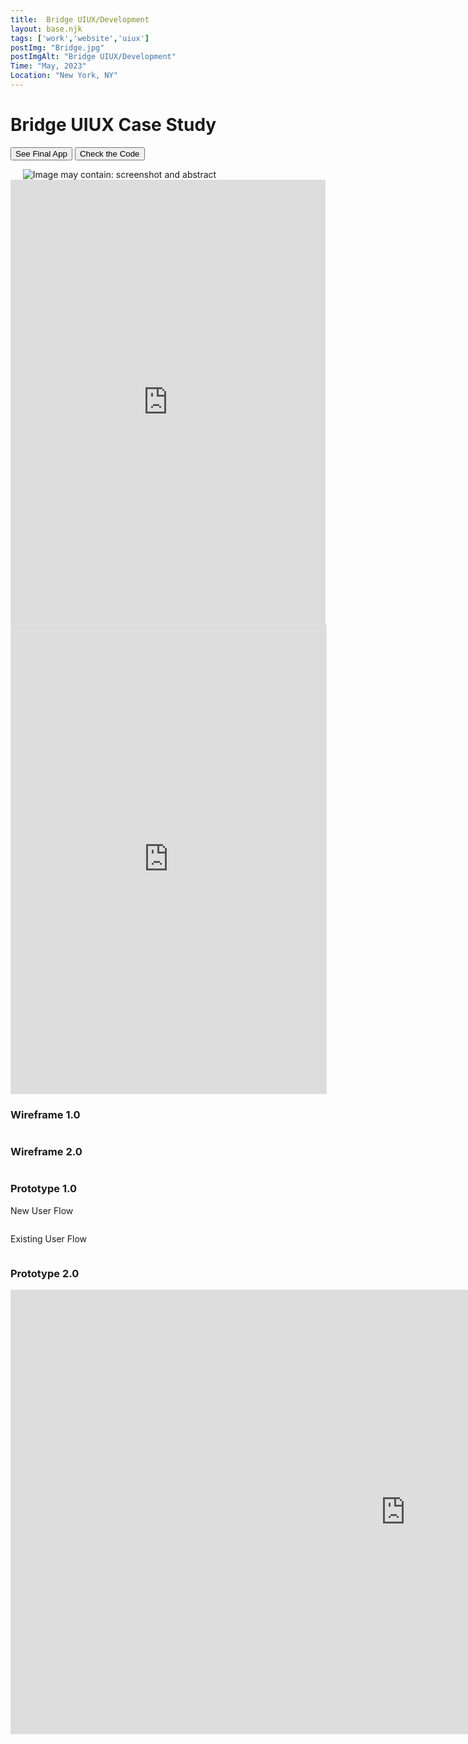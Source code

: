 ```yaml
---
title:  Bridge UIUX/Development
layout: base.njk
tags: ['work','website','uiux']
postImg: "Bridge.jpg"
postImgAlt: "Bridge UIUX/Development"
Time: "May, 2023"
Location: "New York, NY"
---
```

<main>
 <div class="container">
      <h1 class="p40">Bridge UIUX Case Study</h1>
      <form>
           <button type="submit" formaction="https://minlync.github.io/Bridge/landing.html"class="button1">See Final App</button>
           <button type="submit" formaction="https://github.com/Minlync/Bridge" class="button1">Check the Code</button>
      </form>
     <img src="https://mir-s3-cdn-cf.behance.net/project_modules/1400/def431170868777.646585e678a25.jpg" srcset="https://mir-s3-cdn-cf.behance.net/project_modules/disp/def431170868777.646585e678a25.jpg 600w, https://mir-s3-cdn-cf.behance.net/project_modules/fs/def431170868777.646585e678a25.jpg 1920w, https://mir-s3-cdn-cf.behance.net/project_modules/max_1200/def431170868777.646585e678a25.jpg 1200w, https://mir-s3-cdn-cf.behance.net/project_modules/1400/def431170868777.646585e678a25.jpg 1400w, https://mir-s3-cdn-cf.behance.net/project_modules/1400_opt_1/def431170868777.646585e678a25.jpg 1400w, https://mir-s3-cdn-cf.behance.net/project_modules/2800_opt_1/def431170868777.646585e678a25.jpg 2800w, https://mir-s3-cdn-cf.behance.net/project_modules/max_3840/def431170868777.646585e678a25.jpg 3840w" sizes="(max-width: 1400px) 100vw, 1400px"  alt="" loading="lazy">
     <img src="https://mir-s3-cdn-cf.behance.net/project_modules/1400/8728ef170868777.646519fe84466.jpg" srcset="https://mir-s3-cdn-cf.behance.net/project_modules/disp/8728ef170868777.646519fe84466.jpg 600w, https://mir-s3-cdn-cf.behance.net/project_modules/fs/8728ef170868777.646519fe84466.jpg 1920w, https://mir-s3-cdn-cf.behance.net/project_modules/max_1200/8728ef170868777.646519fe84466.jpg 1200w, https://mir-s3-cdn-cf.behance.net/project_modules/1400/8728ef170868777.646519fe84466.jpg 1400w, https://mir-s3-cdn-cf.behance.net/project_modules/1400_opt_1/8728ef170868777.646519fe84466.jpg 1400w, https://mir-s3-cdn-cf.behance.net/project_modules/2800_opt_1/8728ef170868777.646519fe84466.jpg 2800w, https://mir-s3-cdn-cf.behance.net/project_modules/max_3840/8728ef170868777.646519fe84466.jpg 3840w" sizes="(max-width: 1400px) 100vw, 1400px" alt="" loading="lazy">
     <!-- persona -->
     <img src="https://mir-s3-cdn-cf.behance.net/project_modules/1400/d6350a170868777.646585e676b97.jpg" srcset="https://mir-s3-cdn-cf.behance.net/project_modules/disp/d6350a170868777.646585e676b97.jpg 600w, https://mir-s3-cdn-cf.behance.net/project_modules/fs/d6350a170868777.646585e676b97.jpg 1920w, https://mir-s3-cdn-cf.behance.net/project_modules/max_1200/d6350a170868777.646585e676b97.jpg 1200w, https://mir-s3-cdn-cf.behance.net/project_modules/1400/d6350a170868777.646585e676b97.jpg 1400w, https://mir-s3-cdn-cf.behance.net/project_modules/1400_opt_1/d6350a170868777.646585e676b97.jpg 1400w, https://mir-s3-cdn-cf.behance.net/project_modules/2800_opt_1/d6350a170868777.646585e676b97.jpg 2800w, https://mir-s3-cdn-cf.behance.net/project_modules/max_3840/d6350a170868777.646585e676b97.jpg 3840w" sizes="(max-width: 1400px) 100vw, 1400px" class="ImageElement-image-SRv" alt="" loading="lazy">
     <!-- Projectoverview -->
    <img src="https://mir-s3-cdn-cf.behance.net/project_modules/1400/a286b9170868777.646585e675e69.png" srcset="https://mir-s3-cdn-cf.behance.net/project_modules/disp/a286b9170868777.646585e675e69.png 600w, https://mir-s3-cdn-cf.behance.net/project_modules/fs/a286b9170868777.646585e675e69.png 1920w, https://mir-s3-cdn-cf.behance.net/project_modules/max_1200/a286b9170868777.646585e675e69.png 1200w, https://mir-s3-cdn-cf.behance.net/project_modules/1400/a286b9170868777.646585e675e69.png 1400w, https://mir-s3-cdn-cf.behance.net/project_modules/1400_opt_1/a286b9170868777.646585e675e69.png 1400w, https://mir-s3-cdn-cf.behance.net/project_modules/2800_opt_1/a286b9170868777.646585e675e69.png 2800w, https://mir-s3-cdn-cf.behance.net/project_modules/max_3840/a286b9170868777.646585e675e69.png 3840w" sizes="(max-width: 1400px) 100vw, 1400px" class="ImageElement-image-SRv" alt="" loading="lazy">
    <!-- team -->
    <img src="https://mir-s3-cdn-cf.behance.net/project_modules/1400/33b972170868777.64651cc800ec6.jpg" srcset="https://mir-s3-cdn-cf.behance.net/project_modules/disp/33b972170868777.64651cc800ec6.jpg 600w, https://mir-s3-cdn-cf.behance.net/project_modules/fs/33b972170868777.64651cc800ec6.jpg 1920w, https://mir-s3-cdn-cf.behance.net/project_modules/max_1200/33b972170868777.64651cc800ec6.jpg 1200w, https://mir-s3-cdn-cf.behance.net/project_modules/1400/33b972170868777.64651cc800ec6.jpg 1400w, https://mir-s3-cdn-cf.behance.net/project_modules/1400_opt_1/33b972170868777.64651cc800ec6.jpg 1400w, https://mir-s3-cdn-cf.behance.net/project_modules/2800_opt_1/33b972170868777.64651cc800ec6.jpg 2800w, https://mir-s3-cdn-cf.behance.net/project_modules/max_3840/33b972170868777.64651cc800ec6.jpg 3840w" sizes="(max-width: 1400px) 100vw, 1400px" class="ImageElement-image-SRv" alt="" loading="lazy">
    <!-- persona -->
    <img src="https://mir-s3-cdn-cf.behance.net/project_modules/1400/adae59170868777.646519fe879ef.jpg" srcset="https://mir-s3-cdn-cf.behance.net/project_modules/disp/adae59170868777.646519fe879ef.jpg 600w, https://mir-s3-cdn-cf.behance.net/project_modules/fs/adae59170868777.646519fe879ef.jpg 1920w, https://mir-s3-cdn-cf.behance.net/project_modules/max_1200/adae59170868777.646519fe879ef.jpg 1200w, https://mir-s3-cdn-cf.behance.net/project_modules/1400/adae59170868777.646519fe879ef.jpg 1400w, https://mir-s3-cdn-cf.behance.net/project_modules/1400_opt_1/adae59170868777.646519fe879ef.jpg 1400w, https://mir-s3-cdn-cf.behance.net/project_modules/2800_opt_1/adae59170868777.646519fe879ef.jpg 2800w, https://mir-s3-cdn-cf.behance.net/project_modules/max_3840/adae59170868777.646519fe879ef.jpg 3840w" sizes="(max-width: 1400px) 100vw, 1400px" class="ImageElement-image-SRv" alt="Image may contain: screenshot and abstract" loading="lazy">
    <!-- designvalue -->
    <img src="https://mir-s3-cdn-cf.behance.net/project_modules/1400/1ce85f170868777.646519fe85776.jpg" srcset="https://mir-s3-cdn-cf.behance.net/project_modules/disp/1ce85f170868777.646519fe85776.jpg 600w, https://mir-s3-cdn-cf.behance.net/project_modules/fs/1ce85f170868777.646519fe85776.jpg 1920w, https://mir-s3-cdn-cf.behance.net/project_modules/max_1200/1ce85f170868777.646519fe85776.jpg 1200w, https://mir-s3-cdn-cf.behance.net/project_modules/1400/1ce85f170868777.646519fe85776.jpg 1400w, https://mir-s3-cdn-cf.behance.net/project_modules/1400_opt_1/1ce85f170868777.646519fe85776.jpg 1400w, https://mir-s3-cdn-cf.behance.net/project_modules/2800_opt_1/1ce85f170868777.646519fe85776.jpg 2800w, https://mir-s3-cdn-cf.behance.net/project_modules/max_3840/1ce85f170868777.646519fe85776.jpg 3840w" sizes="(max-width: 1400px) 100vw, 1400px" class="ImageElement-image-SRv" alt="" loading="lazy">
    <!-- competitor -->
    <img src="https://mir-s3-cdn-cf.behance.net/project_modules/1400/1fcd3d170868777.64651da156427.jpg" srcset="https://mir-s3-cdn-cf.behance.net/project_modules/disp/1fcd3d170868777.64651da156427.jpg 600w, https://mir-s3-cdn-cf.behance.net/project_modules/fs/1fcd3d170868777.64651da156427.jpg 1920w, https://mir-s3-cdn-cf.behance.net/project_modules/max_1200/1fcd3d170868777.64651da156427.jpg 1200w, https://mir-s3-cdn-cf.behance.net/project_modules/1400/1fcd3d170868777.64651da156427.jpg 1400w, https://mir-s3-cdn-cf.behance.net/project_modules/1400_opt_1/1fcd3d170868777.64651da156427.jpg 1400w, https://mir-s3-cdn-cf.behance.net/project_modules/2800_opt_1/1fcd3d170868777.64651da156427.jpg 2800w, https://mir-s3-cdn-cf.behance.net/project_modules/max_3840/1fcd3d170868777.64651da156427.jpg 3840w" sizes="(max-width: 1400px) 100vw, 1400px" class="ImageElement-image-SRv" alt="" loading="lazy">
    <!-- meainfeature -->
    <img src="https://mir-s3-cdn-cf.behance.net/project_modules/1400/be3a08170868777.646585e673e87.png" srcset="https://mir-s3-cdn-cf.behance.net/project_modules/disp/be3a08170868777.646585e673e87.png 600w, https://mir-s3-cdn-cf.behance.net/project_modules/fs/be3a08170868777.646585e673e87.png 1920w, https://mir-s3-cdn-cf.behance.net/project_modules/max_1200/be3a08170868777.646585e673e87.png 1200w, https://mir-s3-cdn-cf.behance.net/project_modules/1400/be3a08170868777.646585e673e87.png 1400w, https://mir-s3-cdn-cf.behance.net/project_modules/1400_opt_1/be3a08170868777.646585e673e87.png 1400w, https://mir-s3-cdn-cf.behance.net/project_modules/2800_opt_1/be3a08170868777.646585e673e87.png 2800w, https://mir-s3-cdn-cf.behance.net/project_modules/max_3840/be3a08170868777.646585e673e87.png 3840w" sizes="(max-width: 1400px) 100vw, 1400px" class="ImageElement-image-SRv" alt="" loading="lazy">
    <!-- mainfeature -->
    <img src="https://mir-s3-cdn-cf.behance.net/project_modules/1400/cf120a170868777.646585e674e70.png" srcset="https://mir-s3-cdn-cf.behance.net/project_modules/disp/cf120a170868777.646585e674e70.png 600w, https://mir-s3-cdn-cf.behance.net/project_modules/fs/cf120a170868777.646585e674e70.png 1920w, https://mir-s3-cdn-cf.behance.net/project_modules/max_1200/cf120a170868777.646585e674e70.png 1200w, https://mir-s3-cdn-cf.behance.net/project_modules/1400/cf120a170868777.646585e674e70.png 1400w, https://mir-s3-cdn-cf.behance.net/project_modules/1400_opt_1/cf120a170868777.646585e674e70.png 1400w, https://mir-s3-cdn-cf.behance.net/project_modules/2800_opt_1/cf120a170868777.646585e674e70.png 2800w, https://mir-s3-cdn-cf.behance.net/project_modules/max_3840/cf120a170868777.646585e674e70.png 3840w" sizes="(max-width: 1400px) 100vw, 1400px" class="ImageElement-image-SRv" alt="" loading="lazy">
    <img src="https://mir-s3-cdn-cf.behance.net/project_modules/1400/be7eab170868777.646519fe82fad.jpg" srcset="https://mir-s3-cdn-cf.behance.net/project_modules/disp/be7eab170868777.646519fe82fad.jpg 600w, https://mir-s3-cdn-cf.behance.net/project_modules/fs/be7eab170868777.646519fe82fad.jpg 1920w, https://mir-s3-cdn-cf.behance.net/project_modules/max_1200/be7eab170868777.646519fe82fad.jpg 1200w, https://mir-s3-cdn-cf.behance.net/project_modules/1400/be7eab170868777.646519fe82fad.jpg 1400w, https://mir-s3-cdn-cf.behance.net/project_modules/1400_opt_1/be7eab170868777.646519fe82fad.jpg 1400w, https://mir-s3-cdn-cf.behance.net/project_modules/2800_opt_1/be7eab170868777.646519fe82fad.jpg 2800w, https://mir-s3-cdn-cf.behance.net/project_modules/max_3840/be7eab170868777.646519fe82fad.jpg 3000w" sizes="(max-width: 1400px) 100vw, 1400px" class="ImageElement-image-SRv" alt="" loading="lazy">
    <img src="https://mir-s3-cdn-cf.behance.net/project_modules/1400/edc2e6170868777.646519fe7b49d.jpg" srcset="https://mir-s3-cdn-cf.behance.net/project_modules/disp/edc2e6170868777.646519fe7b49d.jpg 600w, https://mir-s3-cdn-cf.behance.net/project_modules/fs/edc2e6170868777.646519fe7b49d.jpg 1920w, https://mir-s3-cdn-cf.behance.net/project_modules/max_1200/edc2e6170868777.646519fe7b49d.jpg 1200w, https://mir-s3-cdn-cf.behance.net/project_modules/1400/edc2e6170868777.646519fe7b49d.jpg 1400w, https://mir-s3-cdn-cf.behance.net/project_modules/1400_opt_1/edc2e6170868777.646519fe7b49d.jpg 1400w, https://mir-s3-cdn-cf.behance.net/project_modules/2800_opt_1/edc2e6170868777.646519fe7b49d.jpg 2800w, https://mir-s3-cdn-cf.behance.net/project_modules/max_3840/edc2e6170868777.646519fe7b49d.jpg 3840w" sizes="(max-width: 1400px) 100vw, 1400px" class="ImageElement-image-SRv" alt="" loading="lazy">
    <!-- lOGO Design -->
    <img src="https://mir-s3-cdn-cf.behance.net/project_modules/1400/191385170868777.646519fe7f987.jpg" srcset="https://mir-s3-cdn-cf.behance.net/project_modules/disp/191385170868777.646519fe7f987.jpg 600w, https://mir-s3-cdn-cf.behance.net/project_modules/fs/191385170868777.646519fe7f987.jpg 1920w, https://mir-s3-cdn-cf.behance.net/project_modules/max_1200/191385170868777.646519fe7f987.jpg 1200w, https://mir-s3-cdn-cf.behance.net/project_modules/1400/191385170868777.646519fe7f987.jpg 1400w, https://mir-s3-cdn-cf.behance.net/project_modules/1400_opt_1/191385170868777.646519fe7f987.jpg 1400w, https://mir-s3-cdn-cf.behance.net/project_modules/2800_opt_1/191385170868777.646519fe7f987.jpg 2800w, https://mir-s3-cdn-cf.behance.net/project_modules/max_3840/191385170868777.646519fe7f987.jpg 3840w" sizes="(max-width: 1400px) 100vw, 1400px" class="ImageElement-image-SRv" alt="" loading="lazy">
    <img src="https://mir-s3-cdn-cf.behance.net/project_modules/1400/144f6d170868777.64651f3923b45.png" srcset="https://mir-s3-cdn-cf.behance.net/project_modules/disp/144f6d170868777.64651f3923b45.png 600w, https://mir-s3-cdn-cf.behance.net/project_modules/fs/144f6d170868777.64651f3923b45.png 1920w, https://mir-s3-cdn-cf.behance.net/project_modules/max_1200/144f6d170868777.64651f3923b45.png 1200w, https://mir-s3-cdn-cf.behance.net/project_modules/1400/144f6d170868777.64651f3923b45.png 1400w, https://mir-s3-cdn-cf.behance.net/project_modules/1400_opt_1/144f6d170868777.64651f3923b45.png 1400w, https://mir-s3-cdn-cf.behance.net/project_modules/2800_opt_1/144f6d170868777.64651f3923b45.png 2800w, https://mir-s3-cdn-cf.behance.net/project_modules/max_3840/144f6d170868777.64651f3923b45.png 3840w" sizes="(max-width: 1400px) 100vw, 1400px" class="ImageElement-image-SRv" alt="" loading="lazy">
    <img src="https://mir-s3-cdn-cf.behance.net/project_modules/1400/97f4f5170868777.646585e6779de.png" srcset="https://mir-s3-cdn-cf.behance.net/project_modules/disp/97f4f5170868777.646585e6779de.png 600w, https://mir-s3-cdn-cf.behance.net/project_modules/fs/97f4f5170868777.646585e6779de.png 1920w, https://mir-s3-cdn-cf.behance.net/project_modules/max_1200/97f4f5170868777.646585e6779de.png 1200w, https://mir-s3-cdn-cf.behance.net/project_modules/1400/97f4f5170868777.646585e6779de.png 1400w, https://mir-s3-cdn-cf.behance.net/project_modules/1400_opt_1/97f4f5170868777.646585e6779de.png 1400w, https://mir-s3-cdn-cf.behance.net/project_modules/2800_opt_1/97f4f5170868777.646585e6779de.png 2800w, https://mir-s3-cdn-cf.behance.net/project_modules/max_3840/97f4f5170868777.646585e6779de.png 3840w" sizes="(max-width: 1400px) 100vw, 1400px" class="ImageElement-image-SRv" alt="" loading="lazy">
    <!-- prototype1.0 -->
    <img src="https://mir-s3-cdn-cf.behance.net/project_modules/1400/06bd4d170868777.646519fe86793.jpg" srcset="https://mir-s3-cdn-cf.behance.net/project_modules/disp/06bd4d170868777.646519fe86793.jpg 600w, https://mir-s3-cdn-cf.behance.net/project_modules/fs/06bd4d170868777.646519fe86793.jpg 1920w, https://mir-s3-cdn-cf.behance.net/project_modules/max_1200/06bd4d170868777.646519fe86793.jpg 1200w, https://mir-s3-cdn-cf.behance.net/project_modules/1400/06bd4d170868777.646519fe86793.jpg 1400w, https://mir-s3-cdn-cf.behance.net/project_modules/1400_opt_1/06bd4d170868777.646519fe86793.jpg 1400w, https://mir-s3-cdn-cf.behance.net/project_modules/2800_opt_1/06bd4d170868777.646519fe86793.jpg 2800w, https://mir-s3-cdn-cf.behance.net/project_modules/max_3840/06bd4d170868777.646519fe86793.jpg 3840w" sizes="(max-width: 1400px) 100vw, 1400px" class="ImageElement-image-SRv" alt="" loading="lazy">
  <iframe width="100%" height="711" src="https://www.youtube.com/embed/rESCc97ulCs" title="prototype1 0" frameborder="0" allow="accelerometer; autoplay; clipboard-write; encrypted-media; gyroscope; picture-in-picture; web-share" allowfullscreen></iframe>
  <iframe style="border: 1px solid rgba(0, 0, 0, 0.1);" width="100%" height="750" src="https://www.figma.com/embed?embed_host=share&url=https%3A%2F%2Fwww.figma.com%2Fproto%2FjKbwGAOnUlCxhQWwC8Y9AY%2FID-App-Wireframe%3Fnode-id%3D4-203%26starting-point-node-id%3D4%253A203" allowfullscreen></iframe>
  <h3> Wireframe 1.0</h3>
  <img src="https://mir-s3-cdn-cf.behance.net/project_modules/1400/62ad58170868777.646519fe7e740.png" srcset="https://mir-s3-cdn-cf.behance.net/project_modules/disp/62ad58170868777.646519fe7e740.png 600w, https://mir-s3-cdn-cf.behance.net/project_modules/fs/62ad58170868777.646519fe7e740.png 1920w, https://mir-s3-cdn-cf.behance.net/project_modules/max_1200/62ad58170868777.646519fe7e740.png 1200w, https://mir-s3-cdn-cf.behance.net/project_modules/1400/62ad58170868777.646519fe7e740.png 1400w, https://mir-s3-cdn-cf.behance.net/project_modules/1400_opt_1/62ad58170868777.646519fe7e740.png 1400w, https://mir-s3-cdn-cf.behance.net/project_modules/2800_opt_1/62ad58170868777.646519fe7e740.png 2800w, https://mir-s3-cdn-cf.behance.net/project_modules/max_3840/62ad58170868777.646519fe7e740.png 3036w" sizes="(max-width: 1400px) 100vw, 1400px" class="ImageElement-image-SRv" alt="" loading="lazy">
    <h3> Wireframe 2.0</h3>
  <img src="https://mir-s3-cdn-cf.behance.net/project_modules/1400/b3062d170868777.646519fe7a4bc.png" srcset="https://mir-s3-cdn-cf.behance.net/project_modules/disp/b3062d170868777.646519fe7a4bc.png 600w, https://mir-s3-cdn-cf.behance.net/project_modules/fs/b3062d170868777.646519fe7a4bc.png 1920w, https://mir-s3-cdn-cf.behance.net/project_modules/max_1200/b3062d170868777.646519fe7a4bc.png 1200w, https://mir-s3-cdn-cf.behance.net/project_modules/1400/b3062d170868777.646519fe7a4bc.png 1400w, https://mir-s3-cdn-cf.behance.net/project_modules/1400_opt_1/b3062d170868777.646519fe7a4bc.png 1400w, https://mir-s3-cdn-cf.behance.net/project_modules/max_3840/b3062d170868777.646519fe7a4bc.png 1956w" sizes="(max-width: 1400px) 100vw, 1400px" class="ImageElement-image-SRv" alt="" loading="lazy">
    <h3> Prototype 1.0 </h3>
    <p>New User Flow</p>
<img src="https://mir-s3-cdn-cf.behance.net/project_modules/1400/d45668170868777.6465517e7b367.png" srcset="https://mir-s3-cdn-cf.behance.net/project_modules/disp/d45668170868777.6465517e7b367.png 600w, https://mir-s3-cdn-cf.behance.net/project_modules/fs/d45668170868777.6465517e7b367.png 1920w, https://mir-s3-cdn-cf.behance.net/project_modules/max_1200/d45668170868777.6465517e7b367.png 1200w, https://mir-s3-cdn-cf.behance.net/project_modules/1400/d45668170868777.6465517e7b367.png 1400w, https://mir-s3-cdn-cf.behance.net/project_modules/1400_opt_1/d45668170868777.6465517e7b367.png 1400w, https://mir-s3-cdn-cf.behance.net/project_modules/2800_opt_1/d45668170868777.6465517e7b367.png 2800w, https://mir-s3-cdn-cf.behance.net/project_modules/max_3840/d45668170868777.6465517e7b367.png 3746w" sizes="(max-width: 1400px) 100vw, 1400px" class="ImageElement-image-SRv" alt="" loading="lazy">

<p>Existing User Flow </p>
<img src="https://mir-s3-cdn-cf.behance.net/project_modules/1400/2068a8170868777.6465517e7cc41.png" srcset="https://mir-s3-cdn-cf.behance.net/project_modules/disp/2068a8170868777.6465517e7cc41.png 600w, https://mir-s3-cdn-cf.behance.net/project_modules/fs/2068a8170868777.6465517e7cc41.png 1920w, https://mir-s3-cdn-cf.behance.net/project_modules/max_1200/2068a8170868777.6465517e7cc41.png 1200w, https://mir-s3-cdn-cf.behance.net/project_modules/1400/2068a8170868777.6465517e7cc41.png 1400w, https://mir-s3-cdn-cf.behance.net/project_modules/1400_opt_1/2068a8170868777.6465517e7cc41.png 1400w, https://mir-s3-cdn-cf.behance.net/project_modules/2800_opt_1/2068a8170868777.6465517e7cc41.png 2800w, https://mir-s3-cdn-cf.behance.net/project_modules/max_3840/2068a8170868777.6465517e7cc41.png 2894w" sizes="(max-width: 1400px) 100vw, 1400px" class="ImageElement-image-SRv" alt="" loading="lazy">
<h3> Prototype 2.0 </h3>
<iframe width="1264" height="711" src="https://www.youtube.com/embed/Qlila8sR6VY" title="Demo App" frameborder="0" allow="accelerometer; autoplay; clipboard-write; encrypted-media; gyroscope; picture-in-picture; web-share" allowfullscreen></iframe>
<img src="https://mir-s3-cdn-cf.behance.net/project_modules/1400/7cf6b9170868777.646519fe80a35.jpg" srcset="https://mir-s3-cdn-cf.behance.net/project_modules/disp/7cf6b9170868777.646519fe80a35.jpg 600w, https://mir-s3-cdn-cf.behance.net/project_modules/fs/7cf6b9170868777.646519fe80a35.jpg 1920w, https://mir-s3-cdn-cf.behance.net/project_modules/max_1200/7cf6b9170868777.646519fe80a35.jpg 1200w, https://mir-s3-cdn-cf.behance.net/project_modules/1400/7cf6b9170868777.646519fe80a35.jpg 1400w, https://mir-s3-cdn-cf.behance.net/project_modules/1400_opt_1/7cf6b9170868777.646519fe80a35.jpg 1400w, https://mir-s3-cdn-cf.behance.net/project_modules/2800_opt_1/7cf6b9170868777.646519fe80a35.jpg 2800w, https://mir-s3-cdn-cf.behance.net/project_modules/max_3840/7cf6b9170868777.646519fe80a35.jpg 3840w" sizes="(max-width: 1400px) 100vw, 1400px" class="ImageElement-image-SRv" alt="" loading="lazy">
<img src="https://mir-s3-cdn-cf.behance.net/project_modules/1400/30dfce170868777.64651cc802136.png" srcset="https://mir-s3-cdn-cf.behance.net/project_modules/disp/30dfce170868777.64651cc802136.png 600w, https://mir-s3-cdn-cf.behance.net/project_modules/fs/30dfce170868777.64651cc802136.png 1920w, https://mir-s3-cdn-cf.behance.net/project_modules/max_1200/30dfce170868777.64651cc802136.png 1200w, https://mir-s3-cdn-cf.behance.net/project_modules/1400/30dfce170868777.64651cc802136.png 1400w, https://mir-s3-cdn-cf.behance.net/project_modules/1400_opt_1/30dfce170868777.64651cc802136.png 1400w, https://mir-s3-cdn-cf.behance.net/project_modules/2800_opt_1/30dfce170868777.64651cc802136.png 2800w, https://mir-s3-cdn-cf.behance.net/project_modules/max_3840/30dfce170868777.64651cc802136.png 3840w" sizes="(max-width: 1400px) 100vw, 1400px" class="ImageElement-image-SRv" alt="" loading="lazy">

<!--  -->
  </div> 
</main>
